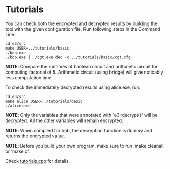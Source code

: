 # Tutorials

You can check both the encrypted and decrypted results by building the tool with the
given configuration file. Run following steps in the Command Line:
```
cd e3/src
make USER=../tutorials/basic
./bob.exe
./bob.exe | ./cgt.exe dec -c ../tutorials/basic/cgt.cfg
```

**NOTE**: Compare the runtimes of boolean circuit and arithmetic circuit for computing
factorial of 5. Arithmetic circuit (using bridge) will give noticably less computation time.

To check the immediately decrypted results using alice.exe, run:
```
cd e3/src
make alice USER=../tutorials/basic
./alice.exe
```

**NOTE**: Only the variables that were annotated with 'e3::decrypt()' will be decrypted.
All the other variables will remain encrypted.

**NOTE**: When compiled for bob, the decryption function is dummy and returns the encrypted value.

**NOTE**: Before you build your own program, make sure to run 'make cleanall' or 'make c'.

Check [tutorials.cpp](tutorials.cpp) for details.
